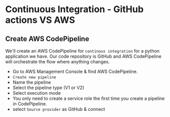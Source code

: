 # Continuous Integration - GitHub actions VS AWS

## Create AWS CodePipeline

We'll create an AWS CodePipeline for `continous integration` for a python application we have.
Our code repository is GitHub and AWS CodePipeline will orchestrate the flow where anything changes.
- Go to AWS Management Console & find AWS CodePipeline.
- `Create new pipeline`
- Name the pipeline
- Select the pipeline type (V1 or V2)
- Select execution mode
- You only need to create a service role the first time you create a pipeline in CodePipeline.
- select `Source provider` as GitHub & connect